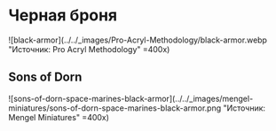 # Черная броня

![black-armor](../../_images/Pro-Acryl-Methodology/black-armor.webp "Источник: Pro Acryl Methodology" =400x)

## Sons of Dorn

![sons-of-dorn-space-marines-black-armor](../../_images/mengel-miniatures/sons-of-dorn-space-marines-black-armor.png "Источник: Mengel Miniatures" =400x)
